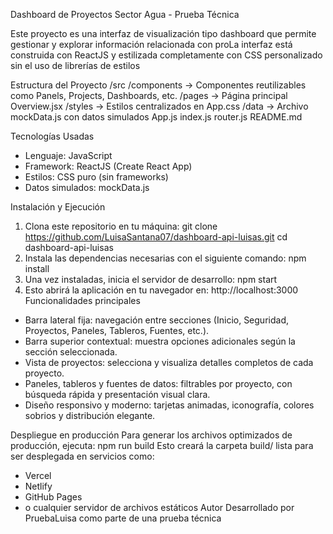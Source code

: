 Dashboard de Proyectos Sector Agua - Prueba Técnica

Este proyecto es una interfaz de visualización tipo dashboard que permite gestionar y explorar información relacionada con proLa interfaz está construida con ReactJS y estilizada completamente con CSS personalizado sin el uso de librerías de estilos 

Estructura del Proyecto
/src
/components → Componentes reutilizables como Panels, Projects, Dashboards, etc.
/pages → Página principal Overview.jsx
/styles → Estilos centralizados en App.css
/data → Archivo mockData.js con datos simulados
App.js
index.js
router.js
README.md


Tecnologías Usadas
- Lenguaje: JavaScript
- Framework: ReactJS (Create React App)
- Estilos: CSS puro (sin frameworks)
- Datos simulados: mockData.js


Instalación y Ejecución
1. Clona este repositorio en tu máquina:
git clone https://github.com/LuisaSantana07/dashboard-api-luisas.git
cd dashboard-api-luisas
2. Instala las dependencias necesarias con el siguiente comando:
npm install
3. Una vez instaladas, inicia el servidor de desarrollo:
npm start
4. Esto abrirá la aplicación en tu navegador en:
http://localhost:3000
Funcionalidades principales
- Barra lateral fija: navegación entre secciones (Inicio, Seguridad, Proyectos, Paneles, Tableros, Fuentes, etc.).
- Barra superior contextual: muestra opciones adicionales según la sección seleccionada.
- Vista de proyectos: selecciona y visualiza detalles completos de cada proyecto.
- Paneles, tableros y fuentes de datos: filtrables por proyecto, con búsqueda rápida y presentación visual clara.
- Diseño responsivo y moderno: tarjetas animadas, iconografía, colores sobrios y distribución elegante.


Despliegue en producción
Para generar los archivos optimizados de producción, ejecuta:
npm run build
Esto creará la carpeta build/ lista para ser desplegada en servicios como:
- Vercel
- Netlify
- GitHub Pages
- o cualquier servidor de archivos estáticos
Autor
Desarrollado por PruebaLuisa como parte de una prueba técnica
